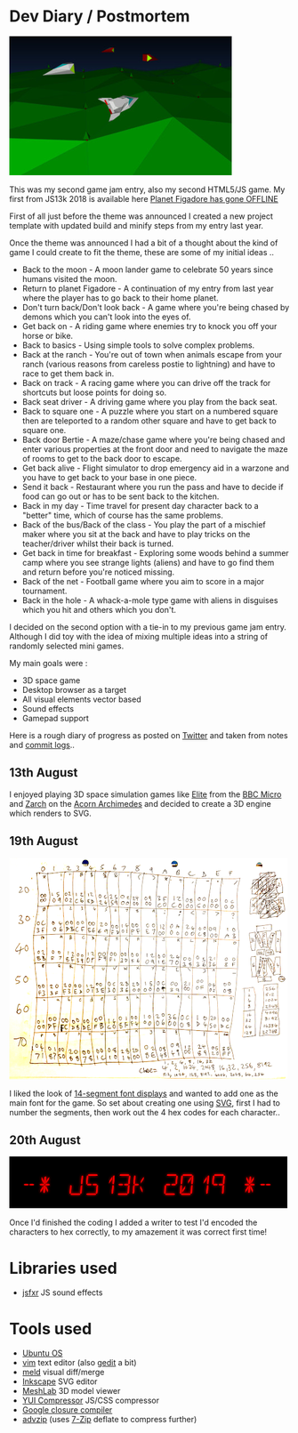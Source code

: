 # Dev Diary / Postmortem

![BACKSPACE - Return to planet Figadore](../image-big.jpg?raw=true "BACKSPACE - Return to planet Figadore")

This was my second game jam entry, also my second HTML5/JS game. My first from JS13k 2018 is available here [Planet Figadore has gone OFFLINE](https://github.com/picosonic/js13k-2018)

First of all just before the theme was announced I created a new project template with updated build and minify steps from my entry last year.

Once the theme was announced I had a bit of a thought about the kind of game I could create to fit the theme, these are some of my initial ideas ..

* Back to the moon - A moon lander game to celebrate 50 years since humans visited the moon.
* Return to planet Figadore - A continuation of my entry from last year where the player has to go back to their home planet.
* Don't turn back/Don't look back - A game where you're being chased by demons which you can't look into the eyes of.
* Get back on - A riding game where enemies try to knock you off your horse or bike.
* Back to basics - Using simple tools to solve complex problems.
* Back at the ranch - You're out of town when animals escape from your ranch (various reasons from careless postie to lightning) and have to race to get them back in.
* Back on track - A racing game where you can drive off the track for shortcuts but loose points for doing so.
* Back seat driver - A driving game where you play from the back seat.
* Back to square one - A puzzle where you start on a numbered square then are teleported to a random other square and have to get back to square one.
* Back door Bertie - A maze/chase game where you're being chased and enter various properties at the front door and need to navigate the maze of rooms to get to the back door to escape.
* Get back alive - Flight simulator to drop emergency aid in a warzone and you have to get back to your base in one piece.
* Send it back - Restaurant where you run the pass and have to decide if food can go out or has to be sent back to the kitchen.
* Back in my day - Time travel for present day character back to a "better" time, which of course has the same problems.
* Back of the bus/Back of the class - You play the part of a mischief maker where you sit at the back and have to play tricks on the teacher/driver whilst their back is turned.
* Get back in time for breakfast - Exploring some woods behind a summer camp where you see strange lights (aliens) and have to go find them and return before you're noticed missing.
* Back of the net - Football game where you aim to score in a major tournament.
* Back in the hole - A whack-a-mole type game with aliens in disguises which you hit and others which you don't.

I decided on the second option with a tie-in to my previous game jam entry. Although I did toy with the idea of mixing multiple ideas into a string of randomly selected mini games.

My main goals were :

* 3D space game
* Desktop browser as a target
* All visual elements vector based
* Sound effects
* Gamepad support

Here is a rough diary of progress as posted on [Twitter](https://twitter.com/) and taken from notes and [commit logs](https://github.com/picosonic/js13k-2019/commits/)..

13th August
-----------
I enjoyed playing 3D space simulation games like [Elite](https://en.wikipedia.org/wiki/Elite_(video_game)) from the [BBC Micro](https://en.wikipedia.org/wiki/BBC_Micro) and [Zarch](https://en.wikipedia.org/wiki/Zarch) on the [Acorn Archimedes](https://en.wikipedia.org/wiki/Acorn_Archimedes) and decided to create a 3D engine which renders to SVG.

19th August
-----------
![14-segment font coding](aug19.png?raw=true "14-segment font coding")

I liked the look of [14-segment font displays](https://en.wikipedia.org/wiki/Fourteen-segment_display) and wanted to add one as the main font for the game. So set about creating one using [SVG](https://en.wikipedia.org/wiki/Scalable_Vector_Graphics), first I had to number the segments, then work out the 4 hex codes for each character..

20th August
-----------
![14-segment font test](aug20.png?raw=true "14-segment font test")

Once I'd finished the coding I added a writer to test I'd encoded the characters to hex correctly, to my amazement it was correct first time!


# Libraries used
* [jsfxr](https://github.com/mneubrand/jsfxr) JS sound effects

# Tools used
* [Ubuntu OS](https://www.ubuntu.com/)
* [vim](https://github.com/vim) text editor (also [gedit](https://github.com/GNOME/gedit) a bit)
* [meld](https://github.com/GNOME/meld) visual diff/merge
* [Inkscape](https://github.com/inkscape/inkscape) SVG editor
* [MeshLab](https://github.com/cnr-isti-vclab/meshlab) 3D model viewer
* [YUI Compressor](https://github.com/yui/yuicompressor) JS/CSS compressor
* [Google closure compiler](https://closure-compiler.appspot.com/home)
* [advzip](https://github.com/amadvance/advancecomp) (uses [7-Zip](https://sourceforge.net/projects/sevenzip/files/7-Zip/) deflate to compress further)

